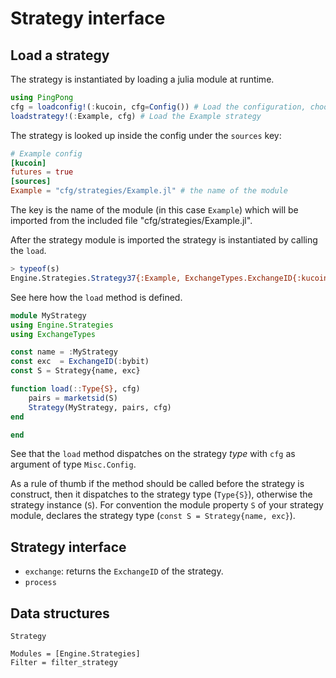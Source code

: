 # Strategy interface

## Load a strategy
The strategy is instantiated by loading a julia module at runtime.
```julia
using PingPong
cfg = loadconfig!(:kucoin, cfg=Config()) # Load the configuration, choosing kucoin as exchange
loadstrategy!(:Example, cfg) # Load the Example strategy
```
The strategy is looked up inside the config under the `sources` key:
```toml
# Example config
[kucoin]
futures = true
[sources]
Example = "cfg/strategies/Example.jl" # the name of the module
```
The key is the name of the module (in this case `Example`) which will be imported from the included file "cfg/strategies/Example.jl".

After the strategy module is imported the strategy is instantiated by calling the `load`.

```julia
> typeof(s)
Engine.Strategies.Strategy37{:Example, ExchangeTypes.ExchangeID{:kucoin}(), :USDT}
```

See here how the `load` method is defined.
```julia
module MyStrategy
using Engine.Strategies
using ExchangeTypes

const name = :MyStrategy
const exc  = ExchangeID(:bybit)
const S = Strategy{name, exc}

function load(::Type{S}, cfg)
    pairs = marketsid(S)
    Strategy(MyStrategy, pairs, cfg)
end

end
```
See that the `load` method dispatches on the strategy _type_ with `cfg` as argument of type `Misc.Config`.

As a rule of thumb if the method should be called before the strategy is construct, then it dispatches to the strategy type (`Type{S}`), otherwise the strategy instance (`S`). For convention the module property `S` of your strategy module, declares the strategy type  (`const S = Strategy{name, exc}`).

## Strategy interface
- `exchange`: returns the `ExchangeID` of the strategy.
- `process`

## Data structures

``` @docs
Strategy
```

```@autodocs
Modules = [Engine.Strategies]
Filter = filter_strategy
```
